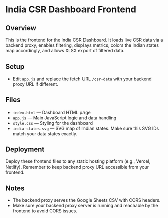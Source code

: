 # India CSR Dashboard Frontend

## Overview

This is the frontend for the India CSR Dashboard. It loads live CSR data via a backend proxy, enables filtering, displays metrics, colors the Indian states map accordingly, and allows XLSX export of filtered data.

## Setup

- Edit `app.js` and replace the fetch URL `/csr-data` with your backend proxy URL if different.

## Files

- `index.html` — Dashboard HTML page
- `app.js` — Main JavaScript logic and data handling
- `style.css` — Styling for the dashboard
- `india-states.svg` — SVG map of Indian states. Make sure this SVG IDs match your data states exactly.

## Deployment

Deploy these frontend files to any static hosting platform (e.g., Vercel, Netlify). Remember to keep backend proxy URL accessible from your frontend.

## Notes

- The backend proxy serves the Google Sheets CSV with CORS headers.
- Make sure your backend proxy server is running and reachable by the frontend to avoid CORS issues.
